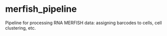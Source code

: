 # merfish_pipeline
Pipeline for processing RNA MERFISH data: assigning barcodes to cells, cell clustering, etc.
